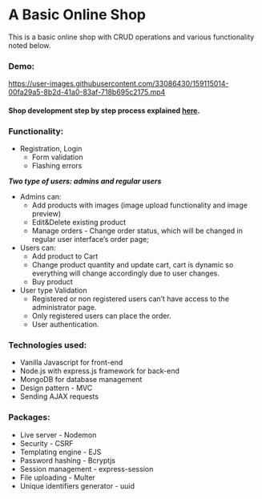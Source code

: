 # A Basic Online Shop

This is a basic online shop with CRUD operations and various functionality noted below. 

### Demo:



https://user-images.githubusercontent.com/33086430/159115014-00fa29a5-8b2d-41a0-83af-718b695c2175.mp4




#### Shop development step by step process explained [here](https://github.com/ninadarbaidze/Online-shop/blob/main/step-by-step-process.md).


### Functionality:

- Registration, Login
    - Form validation
    - Flashing errors

**_Two type of users: admins and regular users_**

- Admins can:
    - Add products with images (image upload functionality and image preview)
    - Edit&Delete existing product
    - Manage orders - Change order status, which will be changed in regular user interface’s order page;
- Users can:
    - Add product to Cart
    - Change product quantity and update cart, cart is dynamic so everything will change accordingly due to user changes.
    - Buy product
- User type Validation
    - Registered or non registered users can’t have access to the administrator page.
    - Only registered users can place the order.
    - User authentication.

### Technologies used:

- Vanilla Javascript for front-end
- Node.js with express.js framework for back-end
- MongoDB for database management
- Design pattern - MVC
- Sending AJAX requests

### Packages:
- Live server - Nodemon
- Security - CSRF
- Templating engine - EJS
- Password hashing - Bcryptjs 
- Session management - express-session
- File uploading - Multer
- Unique identifiers generator - uuid



